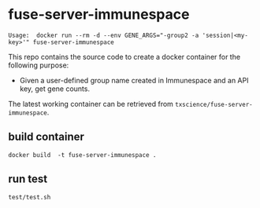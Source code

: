 # fuse-server-immunespace
`Usage:  docker run --rm -d --env GENE_ARGS="-group2 -a 'session|<my-key>'" fuse-server-immunespace`

This repo contains the source code to create a docker container for the following purpose:
* Given a user-defined group name created in Immunespace and an API key, get gene counts.

The latest working container can be retrieved from `txscience/fuse-server-immunespace`.

## build container
`docker build  -t fuse-server-immunespace .`

## run test
`test/test.sh`
